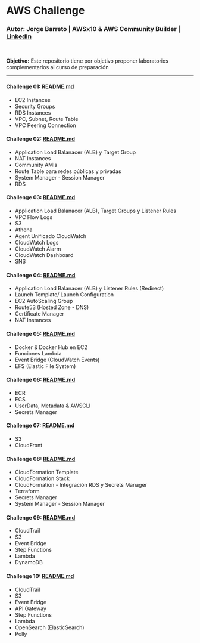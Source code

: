 # AWS Challenge

### **Autor:** Jorge Barreto | AWSx10 & AWS Community Builder | [LinkedIn](https://www.linkedin.com/in/jorgebarretoolivos/)
<br>

**Objetivo:**
Este repositorio tiene por objetivo proponer laboratorios complementarios al curso de preparación

---

#### **Challenge 01:** [README.md](https://github.com/jbarreto7991/aws-challenge/blob/main/challenge_01/README.md)
* EC2 Instances
* Security Groups
* RDS Instances
* VPC, Subnet, Route Table
* VPC Peering Connection

#### **Challenge 02:** [README.md](https://github.com/jbarreto7991/aws-challenge/blob/main/challenge_02/README.md)
* Application Load Balanacer (ALB) y Target Group
* NAT Instances
* Community AMIs
* Route Table para redes públicas y privadas
* System Manager - Session Manager
* RDS

#### **Challenge 03:** [README.md](https://github.com/jbarreto7991/aws-challenge/blob/main/challenge_03/README.md)
* Application Load Balanacer (ALB), Target Groups y Listener Rules
* VPC Flow Logs
* S3
* Athena
* Agent Unificado CloudWatch
* CloudWatch Logs
* CloudWatch Alarm
* CloudWatch Dashboard
* SNS

#### **Challenge 04:** [README.md](https://github.com/jbarreto7991/aws-challenge/blob/main/challenge_04/README.md)
* Application Load Balanacer (ALB) y Listener Rules (Redirect)
* Launch Template/ Launch Configuration
* EC2 AutoScaling Group
* Route53 (Hosted Zone - DNS)
* Certificate Manager
* NAT Instances

#### **Challenge 05:** [README.md](https://github.com/jbarreto7991/aws-challenge/blob/main/challenge_05/README.md)
* Docker & Docker Hub en EC2
* Funciones Lambda
* Event Bridge (CloudWatch Events)
* EFS (Elastic File System)

#### **Challenge 06:** [README.md](https://github.com/jbarreto7991/aws-challenge/blob/main/challenge_06/README.md)
* ECR
* ECS
* UserData, Metadata & AWSCLI
* Secrets Manager

#### **Challenge 07:** [README.md](https://github.com/jbarreto7991/aws-challenge/blob/main/challenge_07/README.md)
* S3
* CloudFront

#### **Challenge 08:** [README.md](https://github.com/jbarreto7991/aws-challenge/blob/main/challenge_08/README.md)
* CloudFormation Template
* CloudFormation Stack
* CloudFormation - Integración RDS y Secrets Manager
* Terraform
* Secrets Manager
* System Manager - Session Manager

#### **Challenge 09:** [README.md](https://github.com/jbarreto7991/aws-challenge/blob/main/challenge_09/README.md)
* CloudTrail
* S3
* Event Bridge
* Step Functions
* Lambda
* DynamoDB

#### **Challenge 10:** [README.md](https://github.com/jbarreto7991/aws-challenge/blob/main/challenge_10/README.md)
* CloudTrail
* S3
* Event Bridge
* API Gateway
* Step Functions
* Lambda
* OpenSearch (ElasticSearch)
* Polly